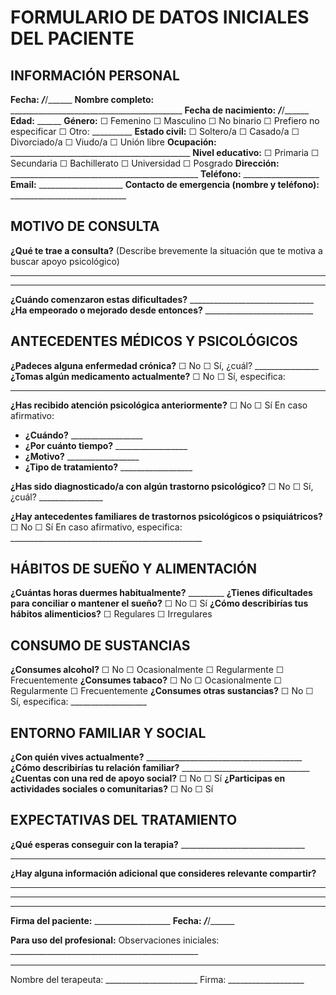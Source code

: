# FORMULARIO DE DATOS INICIALES DEL PACIENTE

## INFORMACIÓN PERSONAL
**Fecha:** ___/___/______
**Nombre completo:** ___________________________________________
**Fecha de nacimiento:** ___/___/______ **Edad:** ______
**Género:** ☐ Femenino ☐ Masculino ☐ No binario ☐ Prefiero no especificar ☐ Otro: __________
**Estado civil:** ☐ Soltero/a ☐ Casado/a ☐ Divorciado/a ☐ Viudo/a ☐ Unión libre
**Ocupación:** _____________________________________________
**Nivel educativo:** ☐ Primaria ☐ Secundaria ☐ Bachillerato ☐ Universidad ☐ Posgrado
**Dirección:** _______________________________________________
**Teléfono:** ___________________ **Email:** _____________________
**Contacto de emergencia (nombre y teléfono):** _____________________________

## MOTIVO DE CONSULTA
**¿Qué te trae a consulta?** (Describe brevemente la situación que te motiva a buscar apoyo psicológico)
_______________________________________________________________________
_______________________________________________________________________

**¿Cuándo comenzaron estas dificultades?** _______________________________
**¿Ha empeorado o mejorado desde entonces?** ___________________________

## ANTECEDENTES MÉDICOS Y PSICOLÓGICOS
**¿Padeces alguna enfermedad crónica?** ☐ No ☐ Sí, ¿cuál? ________________
**¿Tomas algún medicamento actualmente?** ☐ No ☐ Sí, especifica:
_______________________________________________________________________

**¿Has recibido atención psicológica anteriormente?** ☐ No ☐ Sí
En caso afirmativo:
- **¿Cuándo?** __________________
- **¿Por cuánto tiempo?** __________________
- **¿Motivo?** __________________
- **¿Tipo de tratamiento?** __________________

**¿Has sido diagnosticado/a con algún trastorno psicológico?** ☐ No ☐ Sí, ¿cuál? ________________

**¿Hay antecedentes familiares de trastornos psicológicos o psiquiátricos?** ☐ No ☐ Sí
En caso afirmativo, especifica: ________________________________________________

## HÁBITOS DE SUEÑO Y ALIMENTACIÓN
**¿Cuántas horas duermes habitualmente?** _________
**¿Tienes dificultades para conciliar o mantener el sueño?** ☐ No ☐ Sí
**¿Cómo describirías tus hábitos alimenticios?** ☐ Regulares ☐ Irregulares

## CONSUMO DE SUSTANCIAS
**¿Consumes alcohol?** ☐ No ☐ Ocasionalmente ☐ Regularmente ☐ Frecuentemente
**¿Consumes tabaco?** ☐ No ☐ Ocasionalmente ☐ Regularmente ☐ Frecuentemente
**¿Consumes otras sustancias?** ☐ No ☐ Sí, especifica: ___________________

## ENTORNO FAMILIAR Y SOCIAL
**¿Con quién vives actualmente?** _______________________________________
**¿Cómo describirías tu relación familiar?** ________________________________
**¿Cuentas con una red de apoyo social?** ☐ No ☐ Sí
**¿Participas en actividades sociales o comunitarias?** ☐ No ☐ Sí

## EXPECTATIVAS DEL TRATAMIENTO
**¿Qué esperas conseguir con la terapia?** _______________________________
_______________________________________________________________________

**¿Hay alguna información adicional que consideres relevante compartir?**
_______________________________________________________________________
_______________________________________________________________________

---
**Firma del paciente:** ___________________ **Fecha:** ___/___/______

**Para uso del profesional:**
Observaciones iniciales: _______________________________________________
_______________________________________________________________________
Nombre del terapeuta: _______________________ Firma: ___________________
